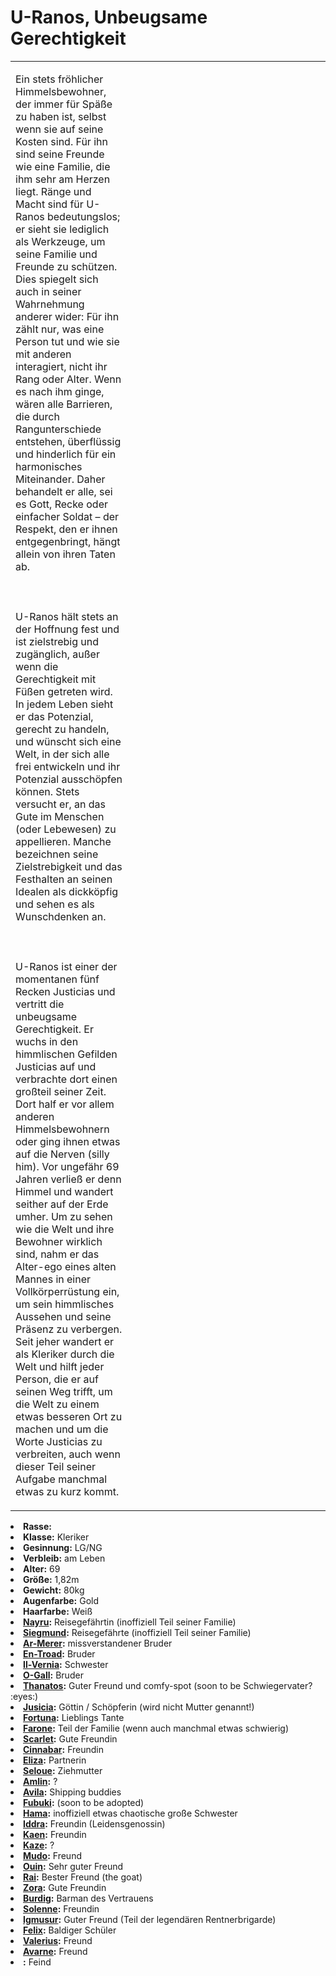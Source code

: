 # U-Ranos, Unbeugsame Gerechtigkeit

<primary-label ref="player"/>

<secondary-label ref="faergria"/>

<secondary-label ref="justicia_recke"/>

<table>
<tr><td>
<p>
Ein stets fröhlicher Himmelsbewohner, der immer für Späße zu haben ist, selbst wenn sie auf seine Kosten
sind. Für ihn sind seine Freunde wie eine Familie, die ihm sehr am Herzen liegt. Ränge und Macht sind
für U-Ranos bedeutungslos; er sieht sie lediglich als Werkzeuge, um seine Familie und Freunde zu schützen. Dies spiegelt
sich auch in seiner Wahrnehmung anderer wider: Für ihn zählt nur, was eine Person tut und wie sie mit anderen
interagiert, nicht ihr Rang oder Alter. Wenn es nach ihm ginge, wären alle Barrieren, die durch Rangunterschiede
entstehen, überflüssig und hinderlich für ein harmonisches Miteinander. Daher behandelt er alle, sei es Gott, Recke oder
einfacher Soldat – der Respekt, den er ihnen entgegenbringt, hängt allein von ihren Taten ab.
<br></br><br></br>
U-Ranos hält stets an der Hoffnung fest und ist zielstrebig und zugänglich, außer wenn die Gerechtigkeit mit Füßen
getreten wird. In jedem Leben sieht er das Potenzial, gerecht zu handeln, und wünscht sich eine Welt, in der sich alle
frei entwickeln und ihr Potenzial ausschöpfen können. Stets versucht er, an das Gute im Menschen (oder Lebewesen)
zu appellieren. Manche bezeichnen seine Zielstrebigkeit und das Festhalten an seinen Idealen als dickköpfig und sehen
es als Wunschdenken an.
<br></br><br></br>
U-Ranos ist einer der momentanen fünf Recken Justicias und vertritt die unbeugsame Gerechtigkeit.
Er wuchs in den himmlischen Gefilden Justicias auf und verbrachte dort einen großteil seiner Zeit.
Dort half er vor allem anderen Himmelsbewohnern oder ging ihnen etwas auf die Nerven (silly him).
Vor ungefähr 69 Jahren verließ er denn Himmel und wandert seither auf der Erde umher.
Um zu sehen wie die Welt und ihre Bewohner wirklich sind, nahm er das Alter-ego eines alten Mannes in einer
Vollkörperrüstung ein, um sein himmlisches Aussehen und seine Präsenz zu verbergen. Seit jeher wandert er als Kleriker
durch die Welt und hilft jeder Person, die er auf seinen Weg trifft, um die Welt zu einem etwas besseren Ort zu machen
und um die Worte Justicias zu verbreiten, auch wenn dieser Teil seiner Aufgabe manchmal etwas zu kurz kommt.
</p>

</td><td width="300">
<img src="true-ranos.png" alt="" />
</td></tr>
</table>

<procedure title="Allgemeine Informationen">
<list columns="2">
<li><b>Rasse:</b> <a href="Folks.md" anchor="engel"></a></li>
<li><b>Klasse:</b> Kleriker</li>
<li><b>Gesinnung:</b> LG/NG</li>
<li><b>Verbleib:</b> am Leben</li>
</list>
</procedure>

<procedure title="Aussehen">
<list columns="3">
<li><b>Alter:</b> 69</li>
<li><b>Größe:</b> 1,82m</li>
<li><b>Gewicht:</b> 80kg</li>
<li><b>Augenfarbe:</b> Gold</li>
<li><b>Haarfarbe:</b> Weiß</li>
</list>
</procedure>

<procedure title="Beziehungen">
<list columns="2">
<li><b><a href="Nayru.md">Nayru</a>:</b> Reisegefährtin (inoffiziell Teil seiner Familie)</li>
<li><b><a href="Siegmund.md">Siegmund</a>:</b> Reisegefährte (inoffiziell Teil seiner Familie)</li>
<!--<li><b><a href="">Inoro</a>:</b> Großer Bruder</li>-->
<li><b><a href="Ar-Merer.md">Ar-Merer</a>:</b> missverstandener Bruder</li>
<li><b><a href="En-Troad.md">En-Troad</a>:</b> Bruder</li>
<li><b><a href="Il-Vernia.md">Il-Vernia</a>:</b> Schwester</li>
<li><b><a href="O-Gall.md">O-Gall</a>:</b> Bruder</li>
<li><b><a href="Thanatos.md">Thanatos</a>:</b> Guter Freund und comfy-spot (soon to be Schwiegervater? :eyes:)</li>
<li><b><a href="Justicia.md">Jusicia</a>:</b> Göttin / Schöpferin (wird nicht Mutter genannt!)</li>
<li><b><a href="Fortuna.md">Fortuna</a>:</b> Lieblings Tante</li>
<li><b><a href="Farone.md">Farone</a>:</b> Teil der Familie (wenn auch manchmal etwas schwierig)</li>
<li><b><a href="Scarlet.md">Scarlet</a>:</b> Gute Freundin</li>
<li><b><a href="Cinnabar.md">Cinnabar</a>:</b> Freundin</li>
<li><b><a href="Eliza.md">Eliza</a>:</b> Partnerin</li>
<!--<li><b><a href="">Phaerille</a>:</b> ?</li>-->
<!--<li><b><a href="">Adamar</a>:</b> :handshake: ??</li>-->
<!--<li><b><a href="Finnea.md">Finnea</a>:</b> ?</li>-->
<li><b><a href="Seloue.md">Seloue</a>:</b> Ziehmutter</li>
<li><b><a href="Amlin.md">Amlin</a>:</b> ?</li>
<li><b><a href="Avila.md">Avila</a>:</b> Shipping buddies</li>
<li><b><a href="Fubuki.md">Fubuki</a>:</b> (soon to be adopted)</li>
<li><b><a href="Hama.md">Hama</a>:</b> inoffiziell etwas chaotische große Schwester</li>
<li><b><a href="Iddra.md">Iddra</a>:</b> Freundin (Leidensgenossin)</li>
<li><b><a href="Kaen.md">Kaen</a>:</b> Freundin</li>
<li><b><a href="Kaze.md">Kaze</a>:</b> ?</li>
<li><b><a href="Mudo.md">Mudo</a>:</b> Freund</li>
<li><b><a href="Ouin.md">Ouin</a>:</b> Sehr guter Freund</li>
<li><b><a href="Rai.md">Rai</a>:</b> Bester Freund (the goat)</li>
<li><b><a href="Zora.md">Zora</a>:</b> Gute Freundin</li>
<li><b><a href="Burdig.md">Burdig</a>:</b> Barman des Vertrauens</li>
<li><b><a href="Solenne.md">Solenne</a>:</b> Freundin</li>
<li><b><a href="Igmusur.md">Igmusur</a>:</b> Guter Freund (Teil der legendären Rentnerbrigarde)</li>
<li><b><a href="Felix.md">Felix</a>:</b> Baldiger Schüler</li>
<li><b><a href="Valerius.md">Valerius</a>:</b> Freund</li>
<li><b><a href="Avarne.md">Avarne</a>:</b> Freund</li>
<li><b><a href="Narcian.md"></a>:</b> Feind</li>
</list>
</procedure>

<!--
## Notizen

- **Ziele:**
    - Eine gerechte Welt, in der sich alle frei entwickeln können, ohne jegliche Barrikaden, die dem Wunsch nach Freiheit und einem erfüllten Leben im Weg steht
    - Festmahl im Jagdschloss
    - Eine himmlische Welt die von Rängen und vorurteilen befreit ist (ergo keine Diskriminierung nach den Generationen der Hohefürsten und deren "Element" + keine Diskriminierung nach welchem Gott man dient)
    - In den Erinnerungen seiner Freunde stetig weiterleben (speziell unsterbliche Wesen)
    - Siegmund und Nayru ein angenehmes Leben nach dem Abenteuer ermöglichen
    - Zeit mit Eliza als Paar verbringen (nach dem die Welt nicht mehr brennt)
- **Geheimnisse:** not telling you :^)
    - ist sich über seinen Nutzen für Justicia unsicher
    - weiß nicht, was seine Aufgabe sein soll und füllt sich manchmal etwas vom Himmel und seiner Familie abgekapselt, aus diesem Grund folgt er seinem Gewissen, Idealen und handelt entsprechenden meist, nachdem was er für Gerecht hält, da er keine Lenkung durch seine Göttin oder seine Familie bekommt
    - hat bestimmt mal nen Buch von Seloue geklaut
    - auch wenn er keine Vorurteile hegen möchte und diese auch nie in seine Handlungen einwirken lässt, ist auch er manchen Sachen gegenüber voreingenommen
-->